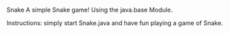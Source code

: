 Snake
A simple Snake game! Using the java.base Module.

Instructions:
simply start Snake.java and have fun playing a game of Snake.
